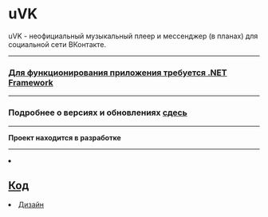# uVK
uVK - неофициальный музыкальный плеер и мессенджер (в планах)  для социальной сети ВКонтакте.
<hr>
<h3><a href="https://www.microsoft.com/ru-RU/download/details.aspx?id=17851">Для функционирования приложения требуется .NET Framework</a></h3>
<hr>
<h3> Подробнее о версиях и обновлениях <a href="https://github.com/h10ne/uVK/releases">сдесь</a> </h3>
<hr>
<b>Проект находится в разработке</b>
<hr>
<li><h2><a href="https://github.com/h10ne">Код</a> </li>
<li><a href="https://github.com/dr0b99">Дизайн</a></li></h2>